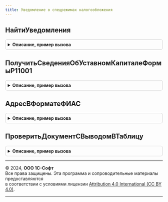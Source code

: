 ```yaml
---
title: Уведомление о спецрежимах налогообложения
---
```



## НайтиУведомления
<details style="margin: 1em 0; padding: 0.5em; border: 1px solid #ccc; border-radius: 6px;">

<summary style="font-weight: bold; cursor: pointer;">Описание, пример вызова</summary>

```bsl

// Функция возвращает таблицу уведомлений в соответствии с установленным отбором
// в хронологическом порядке по убыванию
//
// Параметры:
//  Отбор - Структура - задает условия поиска:
//    * Организация    - СправочникСсылка.Организации
//    * ВидУведомления  - ПеречислениеСсылка.ВидыУведомленийОСпецрежимахНалогообложения
//    * ИмяФормы        - Строка
//
// Возвращаемое значение:
//  ТаблицаЗначений
//    * Ссылка - ДокументСсылка.УведомлениеОСпецрежимахНалогообложения
//    * Дата - Дата
//    * ИмяФормы - Строка - имя формы
//
Функция НайтиУведомления(Отбор) Экспорт
```

Пример вызова
```bsl
Результат = УведомлениеОСпецрежимахНалогообложения.НайтиУведомления(Отбор) 
```
</details>

## ПолучитьСведенияОбУставномКапиталеФормыР11001
<details style="margin: 1em 0; padding: 0.5em; border: 1px solid #ccc; border-radius: 6px;">

<summary style="font-weight: bold; cursor: pointer;">Описание, пример вызова</summary>

```bsl

// Функция возвращает таблицу уведомлений в соответствии с установленным отбором
// в хронологическом порядке по убыванию
//
// Параметры:
//  Организация - СправочникСсылка.Организации
//
// Возвращаемое значение:
//  Неопределено, если данных нет (нет формы Р11001)
//  Структура с ключами
//      - УставныйКапитал - Число, размер уставного капитала в рублях (1)
//      - Учредители - Таблица значений с колонками
//          - ИНН - Строка, ИНН учредителя (2.1)
//          - Учредитель - Строка, наименование учредителя (2.2)
//          - СуммаКапитала - Число - стоимость доли в уставном капитале (2.3)
//
Функция ПолучитьСведенияОбУставномКапиталеФормыР11001(Организация) Экспорт
```

Пример вызова
```bsl
Результат = УведомлениеОСпецрежимахНалогообложения.ПолучитьСведенияОбУставномКапиталеФормыР11001(Организация) 
```
</details>

## АдресВФорматеФИАС
<details style="margin: 1em 0; padding: 0.5em; border: 1px solid #ccc; border-radius: 6px;">

<summary style="font-weight: bold; cursor: pointer;">Описание, пример вызова</summary>

```bsl

// Возвращает поэлементное разложение адреса ФИАС в JSON-представлении для заполнения заявлений на регистрацию ИП и ЮЛ.
//
// Параметры:
//   Адрес - JSON-представление ареса в формате ФИАС;
//   ДополнительныеПараметры - дополнительные параметры для разбора адреса.
//
/// Возвращаемое значение:
//   Структура - значения элементов адреса для заполнения заявлений.
//
Функция АдресВФорматеФИАС(Адрес, ДополнительныеПараметры = Неопределено) Экспорт
```

Пример вызова
```bsl
Результат = УведомлениеОСпецрежимахНалогообложения.АдресВФорматеФИАС(Адрес, ДополнительныеПараметры);
```
</details>

## ПроверитьДокументСВыводомВТаблицу
<details style="margin: 1em 0; padding: 0.5em; border: 1px solid #ccc; border-radius: 6px;">

<summary style="font-weight: bold; cursor: pointer;">Описание, пример вызова</summary>

```bsl

// Возвращает таблицу с ошибками по схеме выгрузки для уведомления.
//
// Параметры:
//   Объект - JSON-представление ареса в формате ФИАС;
//   ДополнительныеПараметры - дополнительные параметры (могут понадобится в журналах, задел на будущее).
//
/// Возвращаемое значение:
//   Структура - СписокЗначений с ошибками.
//   Неопределено - при возникновении ошибки
//
Функция ПроверитьДокументСВыводомВТаблицу(Объект, ДополнительныеПараметры = Неопределено) Экспорт
```

Пример вызова
```bsl
Результат = УведомлениеОСпецрежимахНалогообложения.ПроверитьДокументСВыводомВТаблицу(Объект, ДополнительныеПараметры);
```
</details>

---

© 2024, **ООО 1С-Софт**  
Все права защищены. Эта программа и сопроводительные материалы предоставляются  
в соответствии с условиями лицензии [Attribution 4.0 International (CC BY 4.0)](https://creativecommons.org/licenses/by/4.0/legalcode).

---
